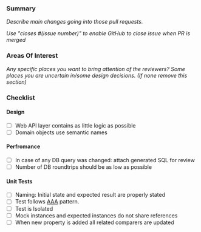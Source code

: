 ### Summary

_Describe main changes going into those pull requests._

_Use "closes #(issue number)" to enable GitHub to close issue when PR is merged_

### Areas Of Interest

_Any specific places you want to bring attention of the reviewers? Some places you are uncertain in/some design decisions. (If none remove this section)_

### Checklist

#### Design

- [ ] Web API layer contains as little logic as possible
- [ ] Domain objects use semantic names

#### Perfromance

- [ ] In case of any DB query was changed: attach generated SQL for review
- [ ] Number of DB roundtrips should be as low as possible

#### Unit Tests

- [ ] Naming: Initial state and expected result are properly stated
- [ ] Test follows [AAA](https://medium.com/@pjbgf/title-testing-code-ocd-and-the-aaa-pattern-df453975ab80) pattern.
- [ ] Test is Isolated
- [ ] Mock instances and expected instances do not share references
- [ ] When new property is added all related comparers are updated
